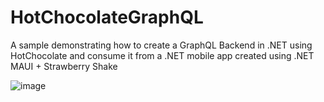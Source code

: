 # HotChocolateGraphQL

A sample demonstrating how to create a GraphQL Backend in .NET using HotChocolate and consume it from a .NET mobile app created using .NET MAUI + Strawberry Shake
 
 ![image](https://user-images.githubusercontent.com/13558917/144404447-37e2d149-33cc-4547-a9fe-2a51627b23b3.png)


